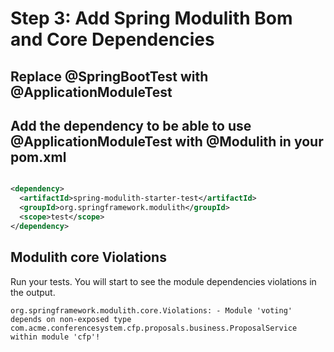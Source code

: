 # Step 3: Add Spring Modulith Bom and Core Dependencies

## Replace @SpringBootTest with @ApplicationModuleTest

## Add the dependency to be able to use @ApplicationModuleTest with @Modulith in your pom.xml

```xml

<dependency>
  <artifactId>spring-modulith-starter-test</artifactId>
  <groupId>org.springframework.modulith</groupId>
  <scope>test</scope>
</dependency>
```

## Modulith core Violations

Run your tests. You will start to see the module dependencies
violations in the output.

```text
org.springframework.modulith.core.Violations: - Module 'voting' depends on non-exposed type com.acme.conferencesystem.cfp.proposals.business.ProposalService within module 'cfp'!
```

